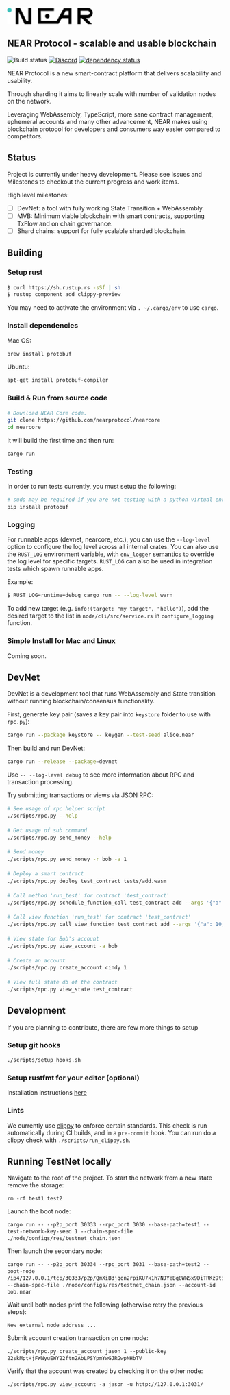 <img src="docs/logo.svg" width="200px" />

## NEAR Protocol - scalable and usable blockchain

![Build status](https://img.shields.io/gitlab/pipeline/nearprotocol/nearcore.svg)
<a href="https://discord.gg/gBtUFKR">![Discord](https://img.shields.io/discord/490367152054992913.svg)</a>
[![dependency status](https://deps.rs/repo/github/nearprotocol/nearcore/status.svg)](https://deps.rs/repo/github/nearprotocol/nearcore)

NEAR Protocol is a new smart-contract platform that delivers scalability and usability.

Through sharding it aims to linearly scale with number of validation nodes on the network.

Leveraging WebAssembly, TypeScript, more sane contract management, ephemeral accounts and many other advancement, NEAR
makes using blockchain protocol for developers and consumers way easier compared to competitors.

## Status

Project is currently under heavy development. Please see Issues and Milestones to checkout the current progress and work items.

High level milestones:

 - [ ] DevNet: a tool with fully working State Transition + WebAssembly.
 - [ ] MVB: Minimum viable blockchain with smart contracts, supporting TxFlow and on chain governance.  
 - [ ] Shard chains: support for fully scalable sharded blockchain.

## Building

### Setup rust

```bash
$ curl https://sh.rustup.rs -sSf | sh
$ rustup component add clippy-preview
```

You may need to activate the environment via `. ~/.cargo/env` to use `cargo`.


### Install dependencies

Mac OS:
```bash
brew install protobuf
```

Ubuntu:
```bash
apt-get install protobuf-compiler
```

### Build & Run from source code

```bash
# Download NEAR Core code.
git clone https://github.com/nearprotocol/nearcore
cd nearcore
```

It will build the first time and then run:

```bash
cargo run
```

 ### Testing

In order to run tests currently, you must setup the following:

```bash
# sudo may be required if you are not testing with a python virtual environment
pip install protobuf
```

### Logging

For runnable apps (devnet, nearcore, etc.), you can use
the `--log-level` option to configure the log level across all internal crates.
You can also use the `RUST_LOG` environment variable, with `env_logger`
[semantics](https://docs.rs/env_logger/0.6.0/env_logger/#enabling-logging)
to override the log level for specific targets. `RUST_LOG` can also be used in
integration tests which spawn runnable apps.

Example:
```bash
$ RUST_LOG=runtime=debug cargo run -- --log-level warn
```

To add new target (e.g. `info!(target: "my target", "hello")`), 
add the desired target to the list in `node/cli/src/service.rs` in `configure_logging` function.

### Simple Install for Mac and Linux

Coming soon.

## DevNet

DevNet is a development tool that runs WebAssembly and State transition without running blockchain/consensus functionality.

First, generate key pair (saves a key pair into `keystore` folder to use with `rpc.py`):

```bash
cargo run --package keystore -- keygen --test-seed alice.near
```

Then build and run DevNet:

```bash
cargo run --release --package=devnet
```

Use `-- --log-level debug` to see more information about RPC and transaction processing.

Try submitting transactions or views via JSON RPC:

```bash
# See usage of rpc helper script
./scripts/rpc.py --help

# Get usage of sub command
./scripts/rpc.py send_money --help

# Send money
./scripts/rpc.py send_money -r bob -a 1

# Deploy a smart contract
./scripts/rpc.py deploy test_contract tests/add.wasm

# Call method 'run_test' for contract 'test_contract'
./scripts/rpc.py schedule_function_call test_contract add --args '{"a": 10, "b": 20}'

# Call view function 'run_test' for contract 'test_contract'
./scripts/rpc.py call_view_function test_contract add --args '{"a": 10, "b": 20}'

# View state for Bob's account
./scripts/rpc.py view_account -a bob

# Create an account
./scripts/rpc.py create_account cindy 1

# View full state db of the contract
./scripts/rpc.py view_state test_contract
```

## Development

If you are planning to contribute, there are few more things to setup

### Setup git hooks

```bash
./scripts/setup_hooks.sh
```

### Setup rustfmt for your editor (optional)
Installation instructions [here](https://github.com/rust-lang-nursery/rustfmt#running-rustfmt-from-your-editor)

### Lints
We currently use [clippy](https://github.com/rust-lang-nursery/rust-clippy) to enforce certain standards.
This check is run automatically during CI builds, and in a `pre-commit`
hook. You can run do a clippy check with `./scripts/run_clippy.sh`.

## Running TestNet locally

Navigate to the root of the project. To start the network from a new state remove the storage:

    rm -rf test1 test2

Launch the boot node:

    cargo run -- --p2p_port 30333 --rpc_port 3030 --base-path=test1 --test-network-key-seed 1 --chain-spec-file ./node/configs/res/testnet_chain.json
    
Then launch the secondary node:

    cargo run -- --p2p_port 30334 --rpc_port 3031 --base-path=test2 --boot-node /ip4/127.0.0.1/tcp/30333/p2p/QmXiB3jqqn2rpiKU7k1h7NJYeBg8WNSx9DiTRKz9ti2KSK --chain-spec-file ./node/configs/res/testnet_chain.json --account-id bob.near

Wait until both nodes print the following (otherwise retry the previous steps):
    
    New external node address ...
    
Submit account creation transaction on one node:

    ./scripts/rpc.py create_account jason 1 --public-key 22skMptHjFWNyuEWY22ftn2AbLPSYpmYwGJRGwpNHbTV

Verify that the account was created by checking it on the other node:

    ./scripts/rpc.py view_account -a jason -u http://127.0.0.1:3031/        
